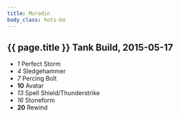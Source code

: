 ```yaml
---
title: Muradin
body_class: hots-bo
---
```


## {{ page.title }} Tank Build, 2015-05-17

-   _1_  Perfect Storm
-   _4_  Sledgehammer
-   _7_  Percing Bolt
- __10__ Avatar
-  _13_  Spell Shield/Thunderstrike
-  _16_  Stoneform
- __20__ Rewind
